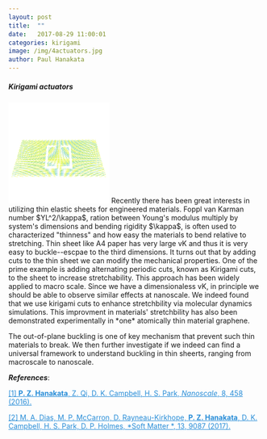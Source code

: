 ```yaml
---
layout: post
title:  ""
date:   2017-08-29 11:00:01
categories: kirigami
image: /img/4actuators.jpg
author: Paul Hanakata
---
```

##### Kirigami actuators 
<img src="/img/MoS2Actuator.gif" width="200" height="200" />
Recently there has been great interests in utilizing thin elastic sheets for engineered materials. Foppl van Karman number $YL^2/\kappa$, ration between Young's modulus multiply by system's dimensions and bending rigidity $\kappa$, is often used to characterized "thinness" and how easy the materials to bend relative to stretching. Thin sheet like A4 paper has very large vK and thus it is very easy to buckle--escpae to the third dimensions. It turns out that by adding cuts to the thin sheet we can modify the mechanical properties. One of the prime example is adding alternating periodic cuts, known as Kirigami cuts, to the sheet to increase stretchability. This approach has been widely applied to macro scale. Since we have a dimensionaless vK, in principle we should be able to observe similar effects at nanoscale. We indeed found that we use kirigami cuts to enhance stretchbility via molecular dynamics simulations. This improvment in materials' stretchbility has also been demonstrated experimentally in *one* atomically thin material graphene. 

The out-of-plane buckling is one of key mechanism that prevent such thin materials to break. We then further investigate if we indeed can find a universal framework to understand buckling in thin sheerts, ranging from macroscale to nanoscale. 





***References***:

<a href="http://pubs.rsc.org/-/content/articlehtml/2016/nr/c5nr06431g" style="color:#268cd7
">[1] **P. Z. Hanakata**, Z. Qi, D. K. Campbell, H. S. Park, *Nanoscale*, 8, 458 (2016).</a>

<a href="http://pubs.rsc.org/-/content/articlelanding/2017/sm/c7sm01693j/unauth#!divAbstract" style="color:#268cd7
">[2]  M. A. Dias, M. P. McCarron, D. Rayneau-Kirkhope, **P. Z. Hanakata**, D. K. Campbell, H. S. Park, D. P. Holmes, *Soft Matter *, 13, 9087 (2017).</a>

